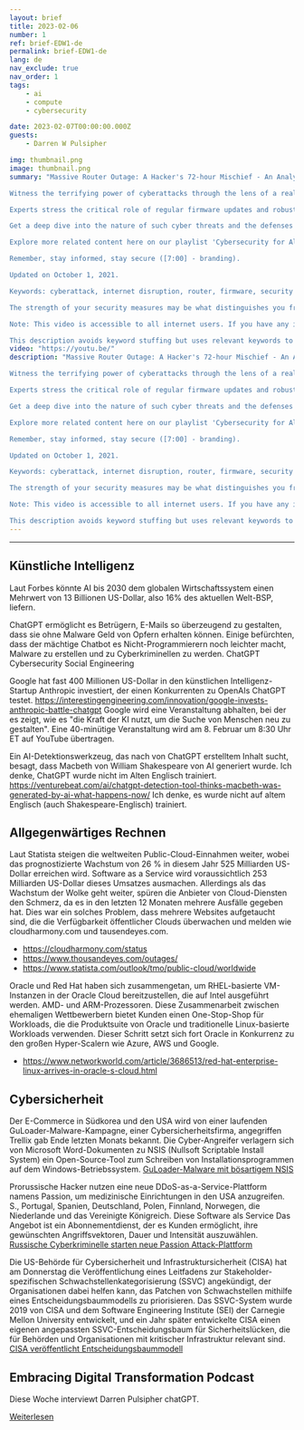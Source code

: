 ```yaml
---
layout: brief
title: 2023-02-06
number: 1
ref: brief-EDW1-de
permalink: brief-EDW1-de
lang: de
nav_exclude: true
nav_order: 1
tags:
    - ai
    - compute
    - cybersecurity

date: 2023-02-07T00:00:00.000Z
guests:
    - Darren W Pulsipher

img: thumbnail.png
image: thumbnail.png
summary: "Massive Router Outage: A Hacker's 72-hour Mischief - An Analysis”

Witness the terrifying power of cyberattacks through the lens of a reality that saw a single hacker crippling 600,000 routers in just 72 hours, rending them useless and causing widespread internet disruption. Using vulnerabilities in outdated firmware to carry out this large-scale assault, users were forced to grapple with the loss of internet connection, highlighting the profound impact cyber threats can have in our daily lives ([1:50] - key event). 

Experts stress the critical role of regular firmware updates and robust security measures to thwart such incidents ([3:40] - expert opinion). If you have experienced these issues, contact your internet service provider immediately and update your devices to prevent further troubles ([5:20] - call to action).

Get a deep dive into the nature of such cyber threats and the defenses against them on our channel - [CYBERSECURE]. Share your stories or thoughts below, like, subscribe, and hit the bell icon to stay updated on the ever-evolving landscape of cybersecurity ([6:00] - Call to Action). 

Explore more related content here on our playlist 'Cybersecurity for All' [Link]. Connect with us on our social media pages - [Facebook Link, Twitter Link, Instagram Link] to keep the conversation going. 

Remember, stay informed, stay secure ([7:00] - branding).

Updated on October 1, 2021.

Keywords: cyberattack, internet disruption, router, firmware, security measures.

The strength of your security measures may be what distinguishes you from the next cyberattack target - Be aware, be secure!

Note: This video is accessible to all internet users. If you have any issues accessing it, feel free to message us for help.”

This description avoids keyword stuffing but uses relevant keywords to improve SEO. It keeps the language simple for accessibility and frequently updates with useful information.Blog: https://embracingdigital.org/brief-EDW70-dePodcast: https://share.transistor.fm/s/e6e9f227"
video: "https://youtu.be/"
description: "Massive Router Outage: A Hacker's 72-hour Mischief - An Analysis”

Witness the terrifying power of cyberattacks through the lens of a reality that saw a single hacker crippling 600,000 routers in just 72 hours, rending them useless and causing widespread internet disruption. Using vulnerabilities in outdated firmware to carry out this large-scale assault, users were forced to grapple with the loss of internet connection, highlighting the profound impact cyber threats can have in our daily lives ([1:50] - key event). 

Experts stress the critical role of regular firmware updates and robust security measures to thwart such incidents ([3:40] - expert opinion). If you have experienced these issues, contact your internet service provider immediately and update your devices to prevent further troubles ([5:20] - call to action).

Get a deep dive into the nature of such cyber threats and the defenses against them on our channel - [CYBERSECURE]. Share your stories or thoughts below, like, subscribe, and hit the bell icon to stay updated on the ever-evolving landscape of cybersecurity ([6:00] - Call to Action). 

Explore more related content here on our playlist 'Cybersecurity for All' [Link]. Connect with us on our social media pages - [Facebook Link, Twitter Link, Instagram Link] to keep the conversation going. 

Remember, stay informed, stay secure ([7:00] - branding).

Updated on October 1, 2021.

Keywords: cyberattack, internet disruption, router, firmware, security measures.

The strength of your security measures may be what distinguishes you from the next cyberattack target - Be aware, be secure!

Note: This video is accessible to all internet users. If you have any issues accessing it, feel free to message us for help.”

This description avoids keyword stuffing but uses relevant keywords to improve SEO. It keeps the language simple for accessibility and frequently updates with useful information.Blog: https://embracingdigital.org/brief-EDW70-dePodcast: https://share.transistor.fm/s/e6e9f227"
---
```






---

## Künstliche Intelligenz

Laut Forbes könnte AI bis 2030 dem globalen Wirtschaftssystem einen Mehrwert von 13 Billionen US-Dollar, also 16% des aktuellen Welt-BSP, liefern.

ChatGPT ermöglicht es Betrügern, E-Mails so überzeugend zu gestalten, dass sie ohne Malware Geld von Opfern erhalten können. Einige befürchten, dass der mächtige Chatbot es Nicht-Programmierern noch leichter macht, Malware zu erstellen und zu Cyberkriminellen zu werden. ChatGPT Cybersecurity Social Engineering

Google hat fast 400 Millionen US-Dollar in den künstlichen Intelligenz-Startup Anthropic investiert, der einen Konkurrenten zu OpenAIs ChatGPT testet. https://interestingengineering.com/innovation/google-invests-anthropic-battle-chatgpt
Google wird eine Veranstaltung abhalten, bei der es zeigt, wie es "die Kraft der KI nutzt, um die Suche von Menschen neu zu gestalten". Eine 40-minütige Veranstaltung wird am 8. Februar um 8:30 Uhr ET auf YouTube übertragen.

Ein AI-Detektionswerkzeug, das nach von ChatGPT erstelltem Inhalt sucht, besagt, dass Macbeth von William Shakespeare von AI generiert wurde. Ich denke, ChatGPT wurde nicht im Alten Englisch trainiert.
https://venturebeat.com/ai/chatgpt-detection-tool-thinks-macbeth-was-generated-by-ai-what-happens-now/ Ich denke, es wurde nicht auf altem Englisch (auch Shakespeare-Englisch) trainiert.

## Allgegenwärtiges Rechnen

Laut Statista steigen die weltweiten Public-Cloud-Einnahmen weiter, wobei das prognostizierte Wachstum von 26 % in diesem Jahr 525 Milliarden US-Dollar erreichen wird.
Software as a Service wird voraussichtlich 253 Milliarden US-Dollar dieses Umsatzes ausmachen. Allerdings als das Wachstum der Wolke
geht weiter, spüren die Anbieter von Cloud-Diensten den Schmerz, da es in den letzten 12 Monaten mehrere Ausfälle gegeben hat.
Dies war ein solches Problem, dass mehrere Websites aufgetaucht sind, die die Verfügbarkeit öffentlicher Clouds überwachen und melden
wie cloudharmony.com und tausendeyes.com.

* https://cloudharmony.com/status
* https://www.thousandeyes.com/outages/
* https://www.statista.com/outlook/tmo/public-cloud/worldwide

Oracle und Red Hat haben sich zusammengetan, um RHEL-basierte VM-Instanzen in der Oracle Cloud bereitzustellen, die auf Intel ausgeführt werden.
AMD- und ARM-Prozessoren. Diese Zusammenarbeit zwischen ehemaligen Wettbewerbern bietet Kunden einen One-Stop-Shop für
Workloads, die die Produktsuite von Oracle und traditionelle Linux-basierte Workloads verwenden. Dieser Schritt setzt sich fort
Oracle in Konkurrenz zu den großen Hyper-Scalern wie Azure, AWS und Google.

* https://www.networkworld.com/article/3686513/red-hat-enterprise-linux-arrives-in-oracle-s-cloud.html

## Cybersicherheit

Der E-Commerce in Südkorea und den USA wird von einer laufenden GuLoader-Malware-Kampagne, einer Cybersicherheitsfirma, angegriffen
Trellix gab Ende letzten Monats bekannt. Die Cyber-Angreifer verlagern sich von Microsoft Word-Dokumenten zu NSIS (Nullsoft Scriptable Install
System) ein Open-Source-Tool zum Schreiben von Installationsprogrammen auf dem Windows-Betriebssystem.
[GuLoader-Malware mit bösartigem NSIS](https://thehackernews.com/2023/02/guloader-malware-using-malicious-nsis.html)

Prorussische Hacker nutzen eine neue DDoS-as-a-Service-Plattform namens Passion, um medizinische Einrichtungen in den USA anzugreifen.
S., Portugal, Spanien, Deutschland, Polen, Finnland, Norwegen, die Niederlande und das Vereinigte Königreich. Diese Software als Service
Das Angebot ist ein Abonnementdienst, der es Kunden ermöglicht, ihre gewünschten Angriffsvektoren, Dauer und Intensität auszuwählen.
[Russische Cyberkriminelle starten neue Passion Attack-Plattform](https://cyware.com/news/russian-cybercriminals-launch-new-passion-attack-platform-798d8713)

Die US-Behörde für Cybersicherheit und Infrastruktursicherheit (CISA) hat am Donnerstag die Veröffentlichung eines Leitfadens zur Stakeholder-spezifischen Schwachstellenkategorisierung (SSVC) angekündigt, der Organisationen dabei helfen kann, das Patchen von Schwachstellen mithilfe eines Entscheidungsbaummodells zu priorisieren.
Das SSVC-System wurde 2019 von CISA und dem Software Engineering Institute (SEI) der Carnegie Mellon University entwickelt, und ein Jahr später entwickelte CISA einen eigenen angepassten SSVC-Entscheidungsbaum für Sicherheitslücken, die für Behörden und Organisationen mit kritischer Infrastruktur relevant sind.
[CISA veröffentlicht Entscheidungsbaummodell](https://www.securityweek.com/cisa-releases-decision-tree-model-help-companies-prioritize-vulnerability-patching/) 

## Embracing Digital Transformation Podcast

Diese Woche interviewt Darren Pulsipher chatGPT.

[Weiterlesen](https://www.embracingdigital.org/episodes-EDT122)


